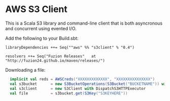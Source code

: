 AWS S3 Client
=============

This is a Scala S3 library and command-line client that is both asyncronous and concurrent using evented I/O.  

Add the following to your Build.sbt:

```
libraryDependencies ++= Seq(""aws" %% "s3client" % "0.4")
 
resolvers ++= Seq("Fuzion Releases"   at "http://fuzion24.github.io/maven/releases/")
```

Downloading a file:

```scala
  implicit val reds = AWSCreds("XXXXXXXXXXXXX", "XXXXXXXXXXXXXXX")
  val s3bucket      = new S3BucketOperations(S3Bucket("BUCKETNAME")) with DispatchS3HTTPExecutor
  val s3client      = new S3Client with DispatchS3HTTPExecutor
  val file          = s3bucket.get(S3Key("S3KEYHERE"))   
```


